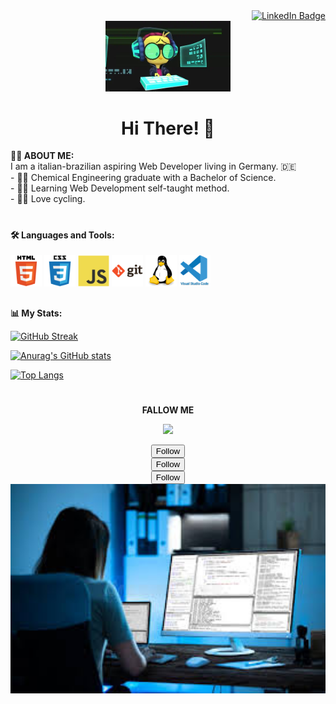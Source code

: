  <div id="badges" align="right">
  <a target="_blank" href="https://www.linkedin.com/in/jessica-z-941379212">
    <img src="https://img.shields.io/badge/LinkedIn-blue?style=for-the-badge&logo=linkedin&logoColor=white" alt="LinkedIn Badge"/>
  </a>
  </div>
<div id="header" align="center">
  <img src="https://raw.githubusercontent.com/Zarinha/Zarinha/main/images/giphy.webp" width="200">
  <h1><strong>Hi There!</strong> 👋 </h1>
</div>
  
  <strong>:woman_technologist: ABOUT ME:</strong><br>
   I am a italian-brazilian aspiring Web Developer living in Germany. 🇩🇪 <br>
    - 👩‍🔬 Chemical Engineering graduate with a Bachelor of Science.<br>
    - 👩‍🎓 Learning Web Development self-taught method. <br>
    - 🚴‍♀️ Love cycling.
<h1></h1>
<h4>
🛠️ Languages and Tools:</h4>
<div>
<img src="https://raw.githubusercontent.com/Zarinha/Zarinha/7c44090a278e43b7946ed70634d4afaba2759f94/images/html5-original-wordmark.svg" width=50>
  <img src="https://raw.githubusercontent.com/Zarinha/Zarinha/d18bd97225db675d4b074d1f116a48d81b2bbdfa/images/css3-original-wordmark%20(1).svg" width=50>
  <img src="https://raw.githubusercontent.com/Zarinha/Zarinha/d18bd97225db675d4b074d1f116a48d81b2bbdfa/images/javascript-original.svg" width=50>
  <img src="https://raw.githubusercontent.com/Zarinha/Zarinha/d18bd97225db675d4b074d1f116a48d81b2bbdfa/images/git-original-wordmark.svg" width=50>
  <img src="https://raw.githubusercontent.com/Zarinha/Zarinha/d18bd97225db675d4b074d1f116a48d81b2bbdfa/images/linux-original.svg" width=50>
    <img src="https://raw.githubusercontent.com/Zarinha/Zarinha/d18bd97225db675d4b074d1f116a48d81b2bbdfa/images/vscode-original-wordmark.svg" width=50>
  </div>
  <div>
<h2></h2>
  <strong> 📊 My Stats:</strong>
 
[![GitHub Streak](http://github-readme-streak-stats.herokuapp.com?user=Zarinha&theme=bear&date_format=M%20j%5B%2C%20Y%5D)](https://git.io/streak-stats)
 
 
[![Anurag's GitHub stats](https://github-readme-stats.vercel.app/api?username=zarinha&theme=bear&date_format=M%20j%5B%2C%20Y%5D)](https://github.com/anuraghazra/github-readme-stats)
  
[![Top Langs](https://github-readme-stats.vercel.app/api/top-langs/?username=zarinha&layout=default&theme=bear&date_format=M%20j%5B%2C%20Y%5D)](https://github.com/anuraghazra/github-readme-stats)
    
 </div>

<h1></h1>
<div id="footer" align="center">
 <p><strong>FALLOW ME</strong><p>
<p><a class="github-button" href="https://github.com/Zarinha" "Follow @Zarinha on GitHub"><img src="https://img.shields.io/badge/GitHub-100000?style=for-the-badge&logo=github&logoColor=white"></a></p>
 <form data-turbo="false" class="follow" method="post" action="/users/follow?target=Testemyaccount"><input class="btn btn-sm ml-2 mb-2 js-toggler-target js-follow-unfollow-submit" type="submit" aria-label="Follow this person" title="Follow Testemyaccount" data-hydro-click="{&quot;event_type&quot;:&quot;news_feed.event.click&quot;,&quot;payload&quot;:{&quot;event&quot;:{&quot;repo_id&quot;:null,&quot;actor_id&quot;:104423004,&quot;public&quot;:false,&quot;type&quot;:&quot;FollowEvent&quot;,&quot;target_id&quot;:100753264,&quot;id&quot;:21470577419,&quot;additional_details_shown&quot;:true,&quot;grouped&quot;:false},&quot;event_group&quot;:null,&quot;org_id&quot;:null,&quot;target_type&quot;:&quot;event&quot;,&quot;user_id&quot;:100753264,&quot;action_target&quot;:&quot;follow&quot;,&quot;originating_url&quot;:&quot;https://github.com/dashboard-feed&quot;}}" data-hydro-click-hmac="9e59f3022aad2c5fa3ccd593a647e7d808e6faf361be05501d4624ddcc9c6e2c" data-ga-click="News feed, event click, Event click type:FollowEvent target:follow" value="Follow"><input type="hidden" name="authenticity_token" value="g5Pe0Lo5ZKQeRxt6NxD3atlCPAuMWviSYKU7kBF2pCJIU_QwXwAXPwGdOlHmskrDYuLNtM_CHly8f4YrqIsC6Q"></form>
 <input type="submit" name="commit" value="Follow" class="btn btn-block" title="Follow Zarinha" aria-label="Follow Zarinha" data-hydro-click="{&quot;event_type&quot;:&quot;user_profile.click&quot;,&quot;payload&quot;:{&quot;profile_user_id&quot;:100753264,&quot;target&quot;:&quot;FOLLOW_BUTTON&quot;,&quot;user_id&quot;:104423004,&quot;originating_url&quot;:&quot;https://github.com/Zarinha&quot;}}" data-hydro-click-hmac="d98065b311c5789d745ea7470dafcaee3c59054811287bdb91fd5f550449cd07" data-disable-with="Follow">
 <input type="hidden" name="authenticity_token" value="g5Pe0Lo5ZKQeRxt6NxD3atlCPAuMWviSYKU7kBF2pCJIU_QwXwAXPwGdOlHmskrDYuLNtM_CHly8f4YrqIsC6Q">
 <form data-turbo="false" class="follow" method="post" action="/users/follow?target=Testemyaccount"><input class="btn btn-sm ml-2 mb-2 js-toggler-target js-follow-unfollow-submit" type="submit" aria-label="Follow this person" title="Follow Testemyaccount" data-hydro-click="{&quot;event_type&quot;:&quot;news_feed.event.click&quot;,&quot;payload&quot;:{&quot;event&quot;:{&quot;repo_id&quot;:null,&quot;actor_id&quot;:104423004,&quot;public&quot;:false,&quot;type&quot;:&quot;FollowEvent&quot;,&quot;target_id&quot;:100753264,&quot;id&quot;:21470577419,&quot;additional_details_shown&quot;:true,&quot;grouped&quot;:false},&quot;event_group&quot;:null,&quot;org_id&quot;:null,&quot;target_type&quot;:&quot;event&quot;,&quot;user_id&quot;:100753264,&quot;action_target&quot;:&quot;follow&quot;,&quot;originating_url&quot;:&quot;https://github.com/dashboard-feed&quot;}}" data-hydro-click-hmac="9e59f3022aad2c5fa3ccd593a647e7d808e6faf361be05501d4624ddcc9c6e2c" data-ga-click="News feed, event click, Event click type:FollowEvent target:follow" value="Follow"><input type="hidden" name="authenticity_token" value="g5Pe0Lo5ZKQeRxt6NxD3atlCPAuMWviSYKU7kBF2pCJIU_QwXwAXPwGdOlHmskrDYuLNtM_CHly8f4YrqIsC6Q"></form>
 
 <img src="https://github.com/Zarinha/Zarinha/blob/main/images/images.jpeg?raw=true" alt="coding woman" width=600>
